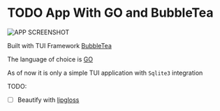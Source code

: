 # TODO App With GO and BubbleTea

![APP SCREENSHOT](https://i.imgur.com/qeulWyn.png)

Built with TUI Framework [BubbleTea](https://github.com/charmbracelet/bubbletea)

The language of choice is [GO](https://github.com/golang/go)

As of now it is only a simple TUI application with `Sqlite3` integration

TODO:
- [ ] Beautify with [lipgloss](https://github.com/charmbracelet/lipgloss)
